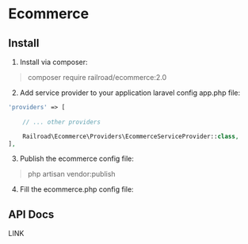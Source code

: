 Ecommerce
========================================================================================================================

## Install

1. Install via composer: 
> composer require railroad/ecommerce:2.0
2. Add service provider to your application laravel config app.php file:

```php
'providers' => [
    
    // ... other providers

    Railroad\Ecommerce\Providers\EcommerceServiceProvider::class,
],
```

3. Publish the ecommerce config file: 
> php artisan vendor:publish
4. Fill the ecommerce.php config file:

## API Docs

LINK